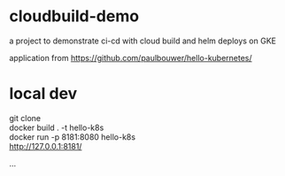 # cloudbuild-demo

a project to demonstrate ci-cd with cloud build and helm deploys on GKE  

application from https://github.com/paulbouwer/hello-kubernetes/  


# local dev

git clone  
docker build . -t hello-k8s  
docker run  -p 8181:8080 hello-k8s  
http://127.0.0.1:8181/ 


...
